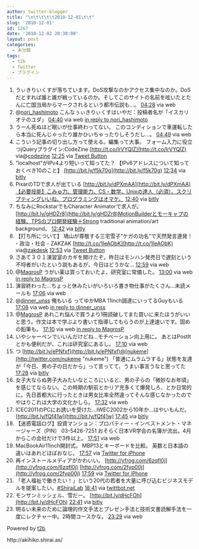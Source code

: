 ```yaml
---
author: twitter-blogger
title: "\n\t\t\t\t2010-12-01\t\t"
slug: '2010-12-01'
id: 1267
date: '2010-12-02 20:30:00'
layout: post
categories:
  - 未分類
tags:
  - t2b
  - Twitter
  - プラグイン
---
```


<div xmlns:georss="http://www.georss.org/georss">

1.  <span><span>うぃきりいくすが落ちています。DoS攻撃なのかアクセス集中なのか。DoSだとすれば誰と誰が戦っているのか。そしてこのサイトの名前を呟いたとたんに亡国当局からマークされるという都市伝説も…。</span> <span>[<span>04:28</span>](http://twitter.com/o_ob/status/9992334917771265) <span>via web</span></span></span>
2.  <span><span>@[nori_hashimoto](http://twitter.com/nori_hashimoto "nori_hashimoto") こんなぅぃきりぃくすはいやだ：投稿者名が「イスカリオテのユダ」</span> <span>[<span>04:40</span>](http://twitter.com/o_ob/status/9995163543801856) <span>via web</span> [in reply to nori_hashimoto](http://twitter.com/nori_hashimoto/status/9992993603854337)</span></span>
3.  <span><span>うーん死ぬほど眠いが仕事終わってない。 このコンディションで車運転したら本当に死んじゃったり誰かひいちゃったりしそうだし…。</span> <span>[<span>04:49</span>](http://twitter.com/o_ob/status/9997459312869376) <span>via web</span></span></span>
4.  <span><span>こういう記事の切り出し方って使える。編集って大事。 フォーム入力に役立つjQueryプラグイン:CodeZine [http://t.co/lrVYQlZ](http://t.co/lrVYQlZ) via@[codezine](http://twitter.com/codezine "codezine")</span> <span>[<span>12:25</span>](http://twitter.com/o_ob/status/10112219249377280) <span>via [Tweet Button](http://twitter.com/tweetbutton)</span></span></span>
5.  <span><span>"localhost"がIPv4より短いって知ってた？ 【IPv6アドレスについて知っておくべき10のこと】 [http://bit.ly/f5k70g](http://bit.ly/f5k70g)</span> <span>[<span>12:34</span>](http://twitter.com/o_ob/status/10114526435348480) <span>via [bitly](http://bit.ly)</span></span></span>
6.  <span><span>PixarのTDで求人が出ている [http://bit.ly/dPXmAA](http://bit.ly/dPXmAA)【必要技能】こみゅ力、管理能力、CS・数学、Unixの達人（必須）、スクリプティングいいね、プログラミングはオマケ。</span> <span>[<span>12:40</span>](http://twitter.com/o_ob/status/10116016671563777) <span>via [bitly](http://bit.ly)</span></span></span>
7.  <span><span>ちなみにRockstarでもCharacter Animatorで求人が。 [http://bit.ly/gHDZr8](http://bit.ly/gHDZr8)MotionBuilderとモーキャプの経験、TPSのプロ開発経験＋Strong traditional animation/art background。</span> <span>[<span>12:42</span>](http://twitter.com/o_ob/status/10116659532529664) <span>via [bitly](http://bit.ly)</span></span></span>
8.  <span><span>【打ち所について】 鳩山が尊敬する三宅雪子“ケガの功名”で天然発言連発！ - 政治・社会 - ZAKZAK [http://t.co/1IeAObK](http://t.co/1IeAObK) via@[zakdesk](http://twitter.com/zakdesk "zakdesk")</span> <span>[<span>12:53</span>](http://twitter.com/o_ob/status/10119318658359296) <span>via [Tweet Button](http://twitter.com/tweetbutton)</span></span></span>
9.  <span><span>さあて３０１演習室のカギを開けたぞ。昨日はモンハン発売日で遅刻という不埒者がいたという説もあるが、今日はどうかな…</span> <span>[<span>12:59</span>](http://twitter.com/o_ob/status/10120873755287552) <span>via web</span></span></span>
10.  <span><span>@[MagrosP](http://twitter.com/MagrosP "MagrosP") うがい薬は買っておいたよ、研究室に常備した。</span> <span>[<span>13:00</span>](http://twitter.com/o_ob/status/10121170179330048) <span>via web</span> [in reply to MagrosP](http://twitter.com/MagrosP/status/9977247586848768)</span></span>
11.  <span><span>演習終わった…ちょっと休みたいがいろいろ書き物仕事がたくさん…未読メールも</span> <span>[<span>17:06</span>](http://twitter.com/o_ob/status/10182959705362432) <span>via web</span></span></span>
12.  <span><span>@[dinner_unss](http://twitter.com/dinner_unss "dinner_unss") 俺もいる ってゆかMBA 11inch調達にいってるGuyもいる</span> <span>[<span>17:08</span>](http://twitter.com/o_ob/status/10183597084381184) <span>via web</span> [in reply to dinner_unss](http://twitter.com/dinner_unss/status/10149063987044353)</span></span>
13.  <span><span>@[MagrosP](http://twitter.com/MagrosP "MagrosP") あれこれ悩んで買うより1冊読破してまた買いに来たほうがいいと思う。作文は本で学ぶより書いて指導してもらうのが上達速いです。固めの鉛筆も。</span> <span>[<span>17:10</span>](http://twitter.com/o_ob/status/10183901729259521) <span>via web</span> [in reply to MagrosP](http://twitter.com/MagrosP/status/10182821008121856)</span></span>
14.  <span><span>いやシャーペンでいいんだけどね…モチベーション向上用に。 あとはPostItとかも便利だが、これは研究室にあるし。</span> <span>[<span>17:10</span>](http://twitter.com/o_ob/status/10184051470114816) <span>via web</span></span></span>
15.  <span><span>つ [http://bit.ly/ePNfxf](http://bit.ly/ePNfxf)@[nukeme](http://twitter.com/nukeme "nukeme") 「普通にムラムラする」状態を友達が「今日、男の子の日だから」って言ってて、うまい事言うなと思ってた</span> <span>[<span>17:28</span>](http://twitter.com/o_ob/status/10188631994015744) <span>via [bitly](http://bit.ly)</span></span></span>
16.  <span><span>女子大ならぬ男子大みたいなところにいると、男の子らの「微妙なお年頃」を感じてならない。この時期の駅前とかリア充多くて爆発しろ、とか日常的に。先日首都大に行ったときは男女比率全然違ってそんな感じなかったのでやはりこれは大学の文化かしら。</span> <span>[<span>17:32</span>](http://twitter.com/o_ob/status/10189661938909184) <span>via web</span></span></span>
17.  <span><span>ICEC2011のPCにお誘いを受けた…IWEC2002から10年か…はやいもんだ。 [http://bit.ly/fQf41w](http://bit.ly/fQf41w)</span> <span>[<span>17:45</span>](http://twitter.com/o_ob/status/10192836578250753) <span>via [bitly](http://bit.ly)</span></span></span>
18.  <span><span>【迷惑電話ログ】投資マンション：プロパティー・インベストメント・マネージャーズ（PIN） 03-5426-7251 おそらく日本VR学会の名簿が流出。4月からこの会社だけで3件以上。</span> <span>[<span>17:51</span>](http://twitter.com/o_ob/status/10194396918054912) <span>via web</span></span></span>
19.  <span><span>MacBookAir11inch開封式。 MBP13とキーボードを比較。 英数と日本語の違いはあれどほぼおなじ。</span> <span>[<span>17:57</span>](http://twitter.com/o_ob/status/10195785710829568) <span>via [Twitter for iPhone](http://twitter.com/)</span></span></span>
20.  <span><span>再インストールメディアがかわいい。 [http://yfrog.com/6zqfl0j](http://yfrog.com/6zqfl0j) [http://yfrog.com/2fyp00j](http://yfrog.com/2fyp00j)</span> <span>[<span>17:59</span>](http://twitter.com/o_ob/status/10196429742022656) <span>via [Twitter for iPhone](http://twitter.com/)</span></span></span>
21.  <span><span>「老人福祉で働きたい！」という20代の若者を大量に呼び込むビジネスモデルを提案したい。[#ShiraiLab](http://twitter.com/search?q=%23ShiraiLab "#ShiraiLab")</span> <span>[<span>18:41</span>](http://twitter.com/o_ob/status/10206839555760129) <span>via [twittbot.net](http://twittbot.net/)</span></span></span>
22.  <span><span>モンサンミッシェル、雪だー。 [http://bit.ly/dHcFOh](http://bit.ly/dHcFOh)</span> <span>[<span>22:41</span>](http://twitter.com/o_ob/status/10267338079211520) <span>via [bitly](http://bit.ly)</span></span></span>
23.  <span><span>明るい未来のために論理的作文手法とプレゼン手法と技術文書読解手法を一度にレクチャー中。2時間コースかな。</span> <span>[<span>23:29</span>](http://twitter.com/o_ob/status/10279421885808640) <span>via web</span></span></span>

</div>

Powered by [t2b](http://t2b.utilz.jp/)

<div>http://akihiko.shirai.as/</div>